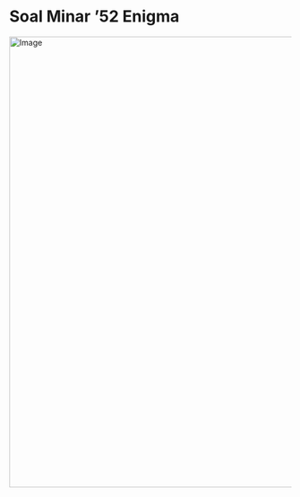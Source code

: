 # Soal Minar ’52 Enigma
<img width="874" height="804" alt="Image" src="https://github.com/user-attachments/assets/9de2757b-67f8-4f83-9c17-5cc1e98dab71" />